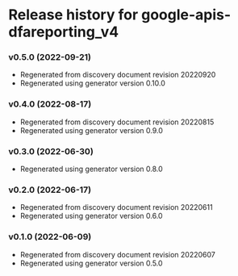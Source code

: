 # Release history for google-apis-dfareporting_v4

### v0.5.0 (2022-09-21)

* Regenerated from discovery document revision 20220920
* Regenerated using generator version 0.10.0

### v0.4.0 (2022-08-17)

* Regenerated from discovery document revision 20220815
* Regenerated using generator version 0.9.0

### v0.3.0 (2022-06-30)

* Regenerated using generator version 0.8.0

### v0.2.0 (2022-06-17)

* Regenerated from discovery document revision 20220611
* Regenerated using generator version 0.6.0

### v0.1.0 (2022-06-09)

* Regenerated from discovery document revision 20220607
* Regenerated using generator version 0.5.0

